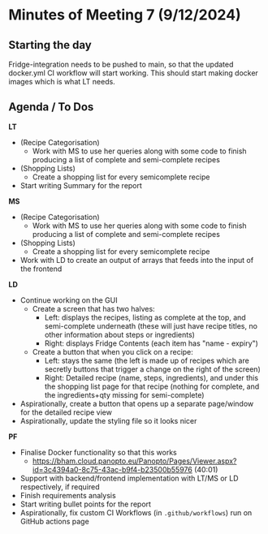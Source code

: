 # Minutes of Meeting 7 (9/12/2024)
## Starting the day
Fridge-integration needs to be pushed to main, so that the updated docker.yml CI workflow will start working. This should start making docker images which is what LT needs.

## Agenda / To Dos
__LT__
- (Recipe Categorisation)  
    - Work with MS to use her queries along with some code to finish producing a list of complete and semi-complete recipes
- (Shopping Lists) 
    - Create a shopping list for every semicomplete recipe
- Start writing Summary for the report

__MS__
- (Recipe Categorisation)  
    - Work with MS to use her queries along with some code to finish producing a list of complete and semi-complete recipes
- (Shopping Lists) 
    - Create a shopping list for every semicomplete recipe
- Work with LD to create an output of arrays that feeds into the input of the frontend 


__LD__
- Continue working on the GUI
    - Create a screen that has two halves:
        - Left: displays the recipes, listing as complete at the top, and semi-complete underneath (these will just have recipe titles, no other information about steps or ingredients)
        - Right: displays Fridge Contents (each item has "name - expiry")
    - Create a button that when you click on a recipe:
        - Left: stays the same (the left is made up of recipes which are secretly buttons that trigger a change on the right of the screen)
        - Right: Detailed recipe (name, steps, ingredients), and under this the shopping list page for that recipe (nothing for complete, and the ingredients+qty missing for semi-complete)
- Aspirationally, create a button that opens up a separate page/window for the detailed recipe view
- Aspirationally, update the styling file so it looks nicer

__PF__
- Finalise Docker functionality so that this works
    - https://bham.cloud.panopto.eu/Panopto/Pages/Viewer.aspx?id=3c4394a0-8c75-43ac-b9f4-b23500b55976 (40:01)
- Support with backend/frontend implementation with LT/MS or LD respectively, if required
- Finish requirements analysis 
- Start writing bullet points for the report
- Aspirationally, fix custom CI Workflows (in `.github/workflows`) run on GitHub actions page
